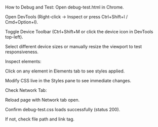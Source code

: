 How to Debug and Test:
Open debug-test.html in Chrome.

Open DevTools (Right-click → Inspect or press Ctrl+Shift+I / Cmd+Option+I).

Toggle Device Toolbar (Ctrl+Shift+M or click the device icon in DevTools top-left).

Select different device sizes or manually resize the viewport to test responsiveness.

Inspect elements:

Click on any element in Elements tab to see styles applied.

Modify CSS live in the Styles pane to see immediate changes.

Check Network Tab:

Reload page with Network tab open.

Confirm debug-test.css loads successfully (status 200).

If not, check file path and link tag.
